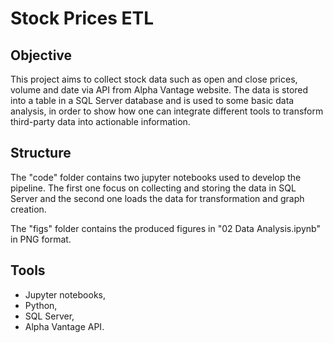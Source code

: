 # Stock Prices ETL

## Objective
This project aims to collect stock data such as open and close prices, volume and date via API from Alpha Vantage website.
The data is stored into a table in a SQL Server database and is used to some basic data analysis, in order to show how one can integrate different tools to transform third-party data into actionable information.

## Structure
The "code" folder contains two jupyter notebooks used to develop the pipeline.
The first one focus on collecting and storing the data in SQL Server and the second one loads the data for transformation and graph creation.

The "figs" folder contains the produced figures in "02 Data Analysis.ipynb" in PNG format.

## Tools
- Jupyter notebooks,
- Python,
- SQL Server,
- Alpha Vantage API.

